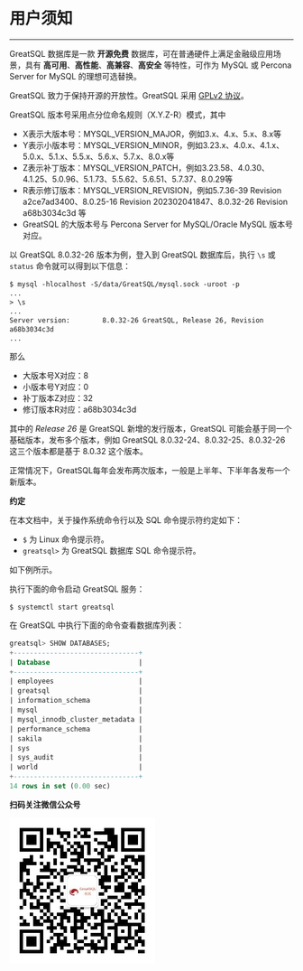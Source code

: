 # 用户须知
---

GreatSQL 数据库是一款 **开源免费** 数据库，可在普通硬件上满足金融级应用场景，具有 **高可用**、**高性能**、**高兼容**、**高安全** 等特性，可作为 MySQL 或 Percona Server for MySQL 的理想可选替换。

GreatSQL 致力于保持开源的开放性。GreatSQL 采用 [GPLv2 协议](https://gitee.com/GreatSQL/GreatSQL/blob/master/LICENSE)。

GreatSQL 版本号采用点分位命名规则（X.Y.Z-R）模式，其中
- X表示大版本号：MYSQL_VERSION_MAJOR，例如3.x、4.x、5.x、8.x等
- Y表示小版本号：MYSQL_VERSION_MINOR，例如3.23.x、4.0.x、4.1.x、5.0.x、5.1.x、5.5.x、5.6.x、5.7.x、8.0.x等
- Z表示补丁版本：MYSQL_VERSION_PATCH，例如3.23.58、4.0.30、4.1.25、5.0.96、5.1.73、5.5.62、5.6.51、5.7.37、8.0.29等
- R表示修订版本：MYSQL_VERSION_REVISION，例如5.7.36-39 Revision a2ce7ad3400、8.0.25-16 Revision 202302041847、8.0.32-26 Revision a68b3034c3d 等
- GreatSQL 的大版本号与 Percona Server for MySQL/Oracle MySQL 版本号对应。

以 GreatSQL 8.0.32-26 版本为例，登入到 GreatSQL 数据库后，执行 `\s` 或 `status` 命令就可以得到以下信息：

```
$ mysql -hlocalhost -S/data/GreatSQL/mysql.sock -uroot -p
...
> \s
...
Server version:        8.0.32-26 GreatSQL, Release 26, Revision a68b3034c3d
...
```
那么
- 大版本号X对应：8
- 小版本号Y对应：0
- 补丁版本Z对应：32
- 修订版本R对应：a68b3034c3d

其中的 *Release 26* 是 GreatSQL 新增的发行版本，GreatSQL 可能会基于同一个基础版本，发布多个版本，例如 GreatSQL 8.0.32-24、8.0.32-25、8.0.32-26 这三个版本都是基于 8.0.32 这个版本。

正常情况下，GreatSQL每年会发布两次版本，一般是上半年、下半年各发布一个新版本。

**约定**

在本文档中，关于操作系统命令行以及 SQL 命令提示符约定如下：

- `$` 为 Linux 命令提示符。
- `greatsql>` 为 GreatSQL 数据库 SQL 命令提示符。

如下例所示。

执行下面的命令启动 GreatSQL 服务：

```shell
$ systemctl start greatsql
```

在 GreatSQL 中执行下面的命令查看数据库列表：

```sql
greatsql> SHOW DATABASES;
+-------------------------------+
| Database                      |
+-------------------------------+
| employees                     |
| greatsql                      |
| information_schema            |
| mysql                         |
| mysql_innodb_cluster_metadata |
| performance_schema            |
| sakila                        |
| sys                           |
| sys_audit                     |
| world                         |
+-------------------------------+
14 rows in set (0.00 sec)
```


**扫码关注微信公众号**

![greatsql-wx](../greatsql-wx.jpg)
